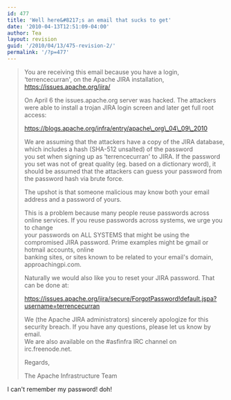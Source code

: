 ```yaml
---
id: 477
title: 'Well here&#8217;s an email that sucks to get'
date: '2010-04-13T12:51:09-04:00'
author: Tea
layout: revision
guid: '/2010/04/13/475-revision-2/'
permalink: '/?p=477'
---
```


> You are receiving this email because you have a login, ‘terrencecurran', on the Apache JIRA installation, https://issues.apache.org/jira/
> 
> On April 6 the issues.apache.org server was hacked. The attackers were able to install a trojan JIRA login screen and later get full root access:
> 
> https://blogs.apache.org/infra/entry/apache\_org\_04\_09\_2010
> 
> We are assuming that the attackers have a copy of the JIRA database, which includes a hash (SHA-512 unsalted) of the password  
> you set when signing up as ‘terrencecurran' to JIRA. If the password you set was not of great quality (eg. based on a dictionary word), it  
> should be assumed that the attackers can guess your password from the password hash via brute force.
> 
> The upshot is that someone malicious may know both your email address and a password of yours.
> 
> This is a problem because many people reuse passwords across online services. If you reuse passwords across systems, we urge you to change  
> your passwords on ALL SYSTEMS that might be using the compromised JIRA password. Prime examples might be gmail or hotmail accounts, online  
> banking sites, or sites known to be related to your email's domain, approachingpi.com.
> 
> Naturally we would also like you to reset your JIRA password. That can be done at:
> 
> https://issues.apache.org/jira/secure/ForgotPassword!default.jspa?username=terrencecurran
> 
> We (the Apache JIRA administrators) sincerely apologize for this security breach. If you have any questions, please let us know by email.  
> We are also available on the #asfinfra IRC channel on irc.freenode.net.
> 
> Regards,
> 
> The Apache Infrastructure Team

I can't remember my password! doh!